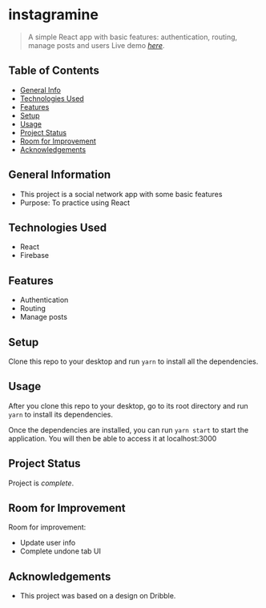 # instagramine
> A simple React app with basic features: authentication, routing, manage posts and users
> Live demo [_here_](https://instagramine.vercel.app/).

## Table of Contents
* [General Info](#general-information)
* [Technologies Used](#technologies-used)
* [Features](#features)
* [Setup](#setup)
* [Usage](#usage)
* [Project Status](#project-status)
* [Room for Improvement](#room-for-improvement)
* [Acknowledgements](#acknowledgements)


## General Information
- This project is a social network app with some basic features
- Purpose: To practice using React 


## Technologies Used
- React
- Firebase


## Features
- Authentication
- Routing
- Manage posts


## Setup
Clone this repo to your desktop and run `yarn` to install all the dependencies.


## Usage
After you clone this repo to your desktop, go to its root directory and run `yarn` to install its dependencies.

Once the dependencies are installed, you can run  `yarn start` to start the application. You will then be able to access it at localhost:3000


## Project Status
Project is _complete_.


## Room for Improvement
Room for improvement:
- Update user info
- Complete undone tab UI 


## Acknowledgements
- This project was based on a design on Dribble.

